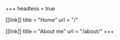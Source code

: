 +++
headless = true

[[link]]
title = "Home"
url = "/"

[[link]]
title = "About me"
url = "/about/"
+++

